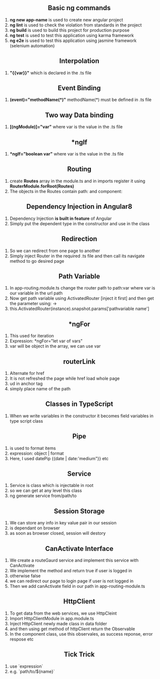 <h2 align="center">Basic ng commands</h2>
<ol>
    <li><strong>ng new app-name</strong> is used to create new angular project</li>
    <li><strong>ng lint</strong> is used to check the violation from standards in the project</li>
    <li><strong>ng build</strong> is used to build this project for production purpose</li>
    <li><strong>ng test</strong> is used to test this application using karma framework</li>
    <li><strong>ng e2e</strong> is used to test this application using jasmine framework (selenium automation)</li>
</ol>

<h2 align="center">Interpolation</h2>
<ol>
    <li><strong>"{{var}}"</strong> which is declared in the .ts file</li>
</ol>

<h2 align="center">Event Binding</h2>
<ol>
    <li><strong>(event)="methodName(*)"</strong> methodName(*) must be defined in .ts file</li>
</ol>

<h2 align="center">Two way Data binding</h2>
<ol>
    <li><strong>[(ngModule)]="var"</strong> where var is the value in the .ts file</li>
</ol>

<h2 align="center">*ngIf</h2>
<ol>
    <li><strong>*ngIf="boolean var"</strong> where var is the value in the .ts file</li>
</ol>


<h2 align="center">Routing</h2>
<ol>
    <li>create <strong>Routes</strong> array in the module.ts and in imports register it using <strong>RouterModule.forRoot(Routes)</strong></li>
    <li>The objects in the Routes contain path: and component: </li>
</ol>

<h2 align="center">Dependency Injection in Angular8</h2>
<ol>
    <li>Dependency Injection <strong>is built in feature</strong> of Angular</li>
    <li>Simply put the dependent type in the constructor and use in the class</li>
</ol>

<h2 align="center">Redirection</h2>
<ol>
    <li>So we can redirect from one page to another</li>
    <li>Simply inject Router in the required .ts file and then call its navigate method to go desired page</li>
</ol>

<h2 align="center">Path Variable</h2>
<ol>
    <li>In app-routing.module.ts change the router path to path:var where var is our variable in the url path</li>
    <li>Now get path variable using ActivatedRouter [inject it first] and then get the parameter using: -></li>
    <li>this.ActivatedRouter(instance).snapshot.params['pathvariable name']</li>
</ol>

<h2 align="center">*ngFor</h2>
<ol>
    <li>This used for iteration</li>
    <li>Expression: *ngFor="let var of vars"</li>
    <li>var will be object in the array, we can use var</li>
</ol>

<h2 align="center">routerLink</h2>
<ol>
    <li>Alternate for href</li>
    <li>It is not refreshed the page while href load whole page</li>
    <li>ud in anchor tag</li>
    <li>simply place name of the path</li>
</ol>

<h2 align="center">Classes in TypeScript</h2>
<ol>
    <li>When we write variables in the constructor it becomes field variables in type script class</li>
</ol>

<h2 align="center">Pipe</h2>
<ol>
    <li>is used to format items</li>
    <li>expression: object | format</li>
    <li>Here, I used datePip {{date | date:'medium"}} etc</li>
</ol>

<h2 align="center">Service</h2>
<ol>
    <li>Service is class which is injectable in root</li>
    <li>so we can get at any level this class</li>
    <li>ng generate service from/path/to</li>
</ol>

<h2 align="center">Session Storage</h2>
<ol>
    <li>We can store any info in key value pair in our session</li>
    <li>is dependant on browser</li>
    <li>as soon as browser closed, session will destory</li>
</ol>

<h2 align="center">CanActivate Interface</h2>
<ol>
    <li>We create a routeGaurd service and implement this service with CanActivate</li>
    <li>We implement the method and return true if user is logged in</li>
    <li>otherwise false</li>
    <li>we can redirect our page to login page if user is not logged in</li>
    <li>Then we add canActivate field in our path in app-routing-module.ts</li>
</ol>

<h2 align="center">HttpClient</h2>
<ol>
    <li>To get data from the web services, we use HttpCleint</li>
    <li>Import HttpClientModule in app.module.ts</li>
    <li>Inject HttpClient newly made class in data folder</li>
    <li>and then using get method of httpClient return the Observable</li>
    <li>In the component class, use this observales, as success reponse, error respose etc</li>
</ol>

<h2 align="center">Tick Trick</h2>
<ol>
    <li>use `expression`</li>
    <li>e.g. `path/to/${name}`</li>
</ol>
